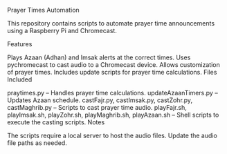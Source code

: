 Prayer Times Automation

This repository contains scripts to automate prayer time announcements using a Raspberry Pi and Chromecast.

Features

Plays Azaan (Adhan) and Imsak alerts at the correct times.
Uses pychromecast to cast audio to a Chromecast device.
Allows customization of prayer times.
Includes update scripts for prayer time calculations.
Files Included

praytimes.py – Handles prayer time calculations.
updateAzaanTimers.py – Updates Azaan schedule.
castFajr.py, castImsak.py, castZohr.py, castMaghrib.py – Scripts to cast prayer time audio.
playFajr.sh, playImsak.sh, playZohr.sh, playMaghrib.sh, playAzaan.sh – Shell scripts to execute the casting scripts.
Notes

The scripts require a local server to host the audio files.
Update the audio file paths as needed.
